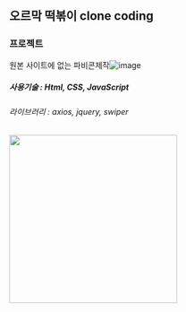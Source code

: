 ## 오르막 떡볶이 clone coding

### 프로젝트
원본 사이트에 없는 파비콘제작![image](https://user-images.githubusercontent.com/107607247/196362990-6689d477-2d72-42fe-86b8-5e0cc832662d.png)



##### 사용기술 : Html, CSS, JavaScript
###### 라이브러리 : axios, jquery, swiper

<img src="https://user-images.githubusercontent.com/107607247/196362191-d8f5cbed-05a2-4a06-bbcd-120e1d4633dd.png"  width="300px">
